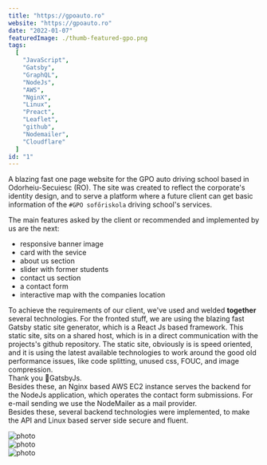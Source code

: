 ```yaml
---
title: "https://gpoauto.ro"
website: "https://gpoauto.ro"
date: "2022-01-07"
featuredImage: ./thumb-featured-gpo.png
tags:
  [
    "JavaScript",
    "Gatsby",
    "GraphQL",
    "NodeJs",
    "AWS",
    "NginX",
    "Linux",
    "Preact",
    "Leaflet",
    "github",
    "Nodemailer",
    "Cloudflare"
  ]
id: "1"
---
```

<style>
  /* underline{}, green bold color{color}, center, justify, image border */
colour{
  color: var(--accent-color);
  display: inline-block;
  font-weight: 700;
}
 </style>

A blazing fast one page website for the GPO auto driving school based in Odorheiu-Secuiesc (RO). 
The site was created to reflect the corporate's identity design, and to serve a platform where a future client can get basic information of the `#GPO sofőriskola` driving school's services. 

The main features asked by the client or recommended and implemented by us are the next:
 * responsive banner image
 * card with the sevice
 * about us section
 * slider with former students
 * contact us section
 * a contact form
 * interactive map with the companies location  

To achieve the requirements of our client, we've used and welded <colour>together </colour> several technologies. For the fronted stuff, we are using the blazing fast Gatsby static site generator, which is a React Js based framework. This static site, sits on a shared host, which is in a direct communication with the projects's github repository. The static site, obviously is is speed oriented, and it is using the latest available technologies to work around the good old performance issues, like code splitting, unused css, FOUC, and image compression.<br/>Thank you 💜GatsbyJs. <br/>
Besides these, an Nginx based AWS EC2 instance serves the backend for the NodeJs application, which operates the contact form submissions. For e-mail sending we use the NodeMailer as a mail provider.  
Besides these, several backend technologies were implemented, to make the API and Linux based server side secure and fluent. 


![photo](thumb-gpo-1.png)  
![photo](thumb-gpo-2.png)  
![photo](thumb-gpo-3.png)  
